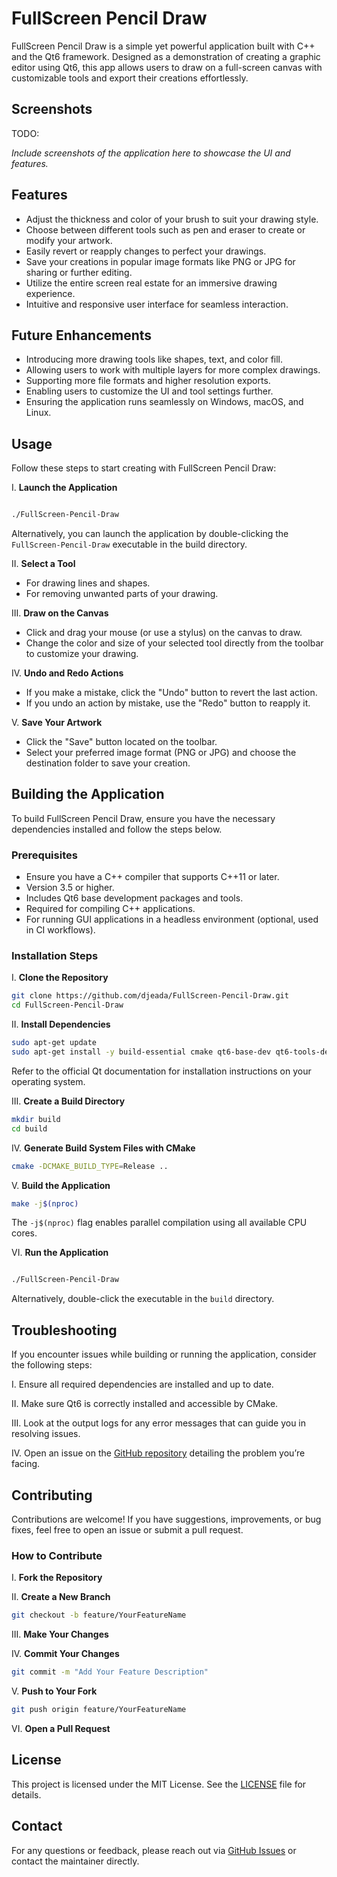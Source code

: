 # FullScreen Pencil Draw

FullScreen Pencil Draw is a simple yet powerful application built with C++ and the Qt6 framework. Designed as a demonstration of creating a graphic editor using Qt6, this app allows users to draw on a full-screen canvas with customizable tools and export their creations effortlessly.

## Screenshots

TODO:

*Include screenshots of the application here to showcase the UI and features.*

## Features

- Adjust the thickness and color of your brush to suit your drawing style.
- Choose between different tools such as pen and eraser to create or modify your artwork.
- Easily revert or reapply changes to perfect your drawings.
- Save your creations in popular image formats like PNG or JPG for sharing or further editing.
- Utilize the entire screen real estate for an immersive drawing experience.
- Intuitive and responsive user interface for seamless interaction.

## Future Enhancements

- Introducing more drawing tools like shapes, text, and color fill.
- Allowing users to work with multiple layers for more complex drawings.
- Supporting more file formats and higher resolution exports.
- Enabling users to customize the UI and tool settings further.
- Ensuring the application runs seamlessly on Windows, macOS, and Linux.

## Usage

Follow these steps to start creating with FullScreen Pencil Draw:

I. **Launch the Application**

```bash

./FullScreen-Pencil-Draw
```

Alternatively, you can launch the application by double-clicking the `FullScreen-Pencil-Draw` executable in the build directory.

II. **Select a Tool**

- For drawing lines and shapes.
- For removing unwanted parts of your drawing.

III. **Draw on the Canvas**

- Click and drag your mouse (or use a stylus) on the canvas to draw.
- Change the color and size of your selected tool directly from the toolbar to customize your drawing.

IV. **Undo and Redo Actions**

- If you make a mistake, click the "Undo" button to revert the last action.
- If you undo an action by mistake, use the "Redo" button to reapply it.

V. **Save Your Artwork**

- Click the "Save" button located on the toolbar.
- Select your preferred image format (PNG or JPG) and choose the destination folder to save your creation.

## Building the Application

To build FullScreen Pencil Draw, ensure you have the necessary dependencies installed and follow the steps below.

### Prerequisites

- Ensure you have a C++ compiler that supports C++11 or later.
- Version 3.5 or higher.
- Includes Qt6 base development packages and tools.
- Required for compiling C++ applications.
- For running GUI applications in a headless environment (optional, used in CI workflows).

### Installation Steps

I. **Clone the Repository**

```bash
git clone https://github.com/djeada/FullScreen-Pencil-Draw.git
cd FullScreen-Pencil-Draw
```

II. **Install Dependencies**

```bash
sudo apt-get update
sudo apt-get install -y build-essential cmake qt6-base-dev qt6-tools-dev qt6-tools-dev-tools libgl1-mesa-dev xvfb
```

Refer to the official Qt documentation for installation instructions on your operating system.

III. **Create a Build Directory**

```bash
mkdir build
cd build
```

IV. **Generate Build System Files with CMake**

```bash
cmake -DCMAKE_BUILD_TYPE=Release ..
```

V. **Build the Application**

```bash
make -j$(nproc)
```

The `-j$(nproc)` flag enables parallel compilation using all available CPU cores.

VI. **Run the Application**

```bash

./FullScreen-Pencil-Draw
```

Alternatively, double-click the executable in the `build` directory.

## Troubleshooting

If you encounter issues while building or running the application, consider the following steps:

I. Ensure all required dependencies are installed and up to date.

II. Make sure Qt6 is correctly installed and accessible by CMake.

III. Look at the output logs for any error messages that can guide you in resolving issues.

IV. Open an issue on the [GitHub repository](https://github.com/djeada/FullScreen-Pencil-Draw/issues) detailing the problem you’re facing.

## Contributing

Contributions are welcome! If you have suggestions, improvements, or bug fixes, feel free to open an issue or submit a pull request.

### How to Contribute

I. **Fork the Repository**

II. **Create a New Branch**

```bash
git checkout -b feature/YourFeatureName
```

III. **Make Your Changes**

IV. **Commit Your Changes**

```bash
git commit -m "Add Your Feature Description"
```

V. **Push to Your Fork**

```bash
git push origin feature/YourFeatureName
```

VI. **Open a Pull Request**

## License

This project is licensed under the MIT License. See the [LICENSE](LICENSE) file for details.

## Contact

For any questions or feedback, please reach out via [GitHub Issues](https://github.com/djeada/FullScreen-Pencil-Draw/issues) or contact the maintainer directly.

